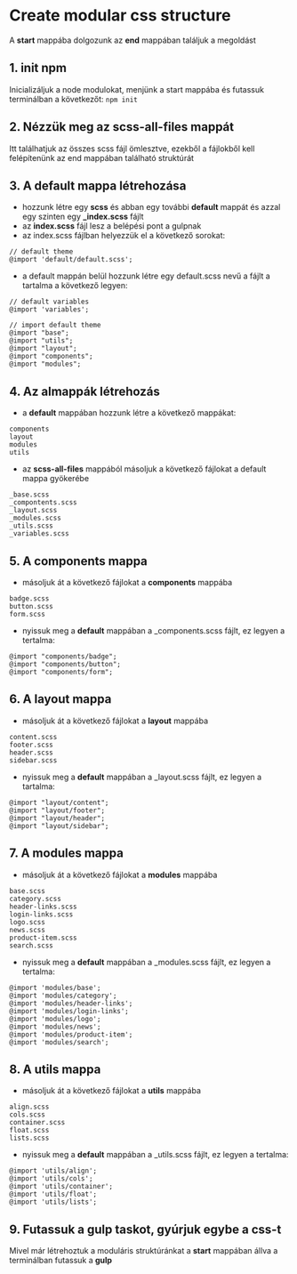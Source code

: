 # Create modular css structure

A <b>start</b> mappába dolgozunk az <b>end</b> mappában találjuk a megoldást

## 1. init npm 
Inicializáljuk a node modulokat, menjünk a start mappába és futassuk terminálban a következőt:
```npm init```

## 2. Nézzük meg az scss-all-files mappát
Itt találhatjuk az összes scss fájl ömlesztve, ezekből a fájlokből kell felépítenünk az end mappában található struktúrát

## 3. A default mappa létrehozása

- hozzunk létre egy <b>scss</b> és abban egy további <b>default</b> mappát és azzal egy szinten egy <b>_index.scss</b> fájlt
- az <b>index.scss</b> fájl lesz a belépési pont a gulpnak
- az index.scss fájlban helyezzük el a következő sorokat:
```
// default theme
@import 'default/default.scss';
```

- a default mappán belül hozzunk létre egy default.scss nevű a fájlt a tartalma a következő legyen:

```
// default variables
@import 'variables';

// import default theme
@import "base";
@import "utils";
@import "layout";
@import "components";
@import "modules";
```

## 4. Az almappák létrehozás

- a <b>default</b> mappában hozzunk létre a következő mappákat:
```
components
layout
modules
utils
```

- az <b>scss-all-files</b> mappából másoljuk a következő fájlokat a default mappa gyökerébe

```
_base.scss
_compontents.scss
_layout.scss
_modules.scss
_utils.scss
_variables.scss
```

## 5. A <b>components</b> mappa

- másoljuk át a következő fájlokat a <b>components</b> mappába

```
badge.scss
button.scss
form.scss
```

- nyissuk meg a <b>default</b> mappában a _components.scss fájlt, ez legyen a tertalma:

```
@import "components/badge";
@import "components/button";
@import "components/form";
```

## 6. A <b>layout</b> mappa

- másoljuk át a következő fájlokat a <b>layout</b> mappába

```
content.scss
footer.scss
header.scss
sidebar.scss
```

- nyissuk meg a <b>default</b> mappában a _layout.scss fájlt, ez legyen a tartalma:

```
@import "layout/content";
@import "layout/footer";
@import "layout/header";
@import "layout/sidebar";
```

## 7. A <b>modules</b> mappa

- másoljuk át a következő fájlokat a <b>modules</b> mappába

```
base.scss
category.scss
header-links.scss
login-links.scss
logo.scss
news.scss
product-item.scss
search.scss
```

- nyissuk meg a <b>default</b> mappában a _modules.scss fájlt, ez legyen a tertalma:

```
@import 'modules/base';
@import 'modules/category';
@import 'modules/header-links';
@import 'modules/login-links';
@import 'modules/logo';
@import 'modules/news';
@import 'modules/product-item';
@import 'modules/search';
```

## 8. A <b>utils</b> mappa

- másoljuk át a következő fájlokat a <b>utils</b> mappába

```
align.scss
cols.scss
container.scss
float.scss
lists.scss
```

- nyissuk meg a <b>default</b> mappában a _utils.scss fájlt, ez legyen a tertalma:

```
@import 'utils/align';
@import 'utils/cols';
@import 'utils/container';
@import 'utils/float';
@import 'utils/lists';
```

## 9. Futassuk a gulp taskot, gyúrjuk egybe a css-t
Mivel már létrehoztuk a moduláris struktúránkat a <b>start</b> mappában állva a terminálban futassuk a <b>gulp</b>